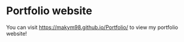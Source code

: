 # Portfolio website

You can visit https://makym98.github.io/Portfolio/ to view my portfolio website!
